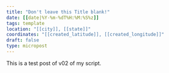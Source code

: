 ```yaml
---
title: "Don't leave this Title blank!"
date: [[date|%Y-%m-%dT%H:%M:%S%z]]
tags: template
location: "[[city]], [[state]]"
coordinates: "[[created_latitude]], [[created_longitude]]"
draft: false
type: micropost
---
```

This is a test post of v02 of my script.
